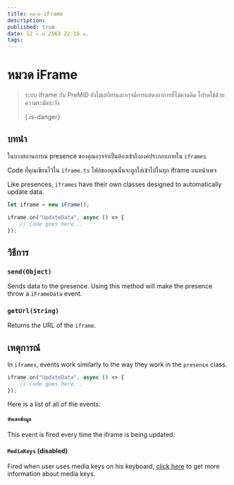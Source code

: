 ```yaml
---
title: หมวด iFrame
description:
published: true
date: 12 ก.พ 2563 22:15 น.
tags:
---
```


# หมวด iFrame
> ระบบ iframe กับ PreMiD ยังไม่เสถียรและอาจมีการแสดงอาการที่ไม่คาดคิด โปรดใช้ด้วยความระมัดระวัง 
> 
> {.is-danger}

## บทนำ

ในบางสถานการณ์ presence ของคุณอาจจำเป็นต้องเข้าถึงองค์ประกอบภายใน `iframes`

Code ที่คุณเขียนไว้ใน `iframe.ts` ไฟล์ของคุณนั้นจะถูกใส่เข้าไปในทุก iframe บนหน้าเพจ

Like presences, `iframes` have their own classes designed to automatically update data.

```typescript
let iframe = new iFrame();

iframe.on("UpdateData", async () => {
    // Code goes here...
});
```

## วิธีการ

### `send(Object)`
Sends data to the presence. Using this method will make the presence throw a `iFrameData` event.

### `getUrl(String)`
Returns the URL of the `iframe`.

## เหตุการณ์
In `iframes`, events work similarly to the way they work in the `presence` class.

```typescript
iframe.on("UpdateData", async () => {
    // Code goes here...
});
```

Here is a list of all of the events:

#### `อัพเดทข้อมูล`

This event is fired every time the iframe is being updated.

#### `MediaKeys` (disabled)

Fired when user uses media keys on his keyboard, [click here](/dev/presence/class#mediakeys) to get more information about media keys.
